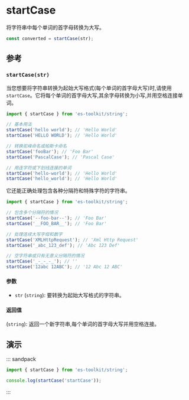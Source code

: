 # startCase

将字符串中每个单词的首字母转换为大写。

```typescript
const converted = startCase(str);
```

## 参考

### `startCase(str)`

当您想要将字符串转换为起始大写格式(每个单词的首字母大写)时,请使用 `startCase`。它将每个单词的首字母大写,其余字母转换为小写,并用空格连接单词。

```typescript
import { startCase } from 'es-toolkit/string';

// 基本用法
startCase('hello world'); // 'Hello World'
startCase('HELLO WORLD'); // 'Hello World'

// 转换驼峰命名或帕斯卡命名
startCase('fooBar'); // 'Foo Bar'
startCase('PascalCase'); // 'Pascal Case'

// 用连字符或下划线连接的单词
startCase('hello-world'); // 'Hello World'
startCase('hello_world'); // 'Hello World'
```

它还能正确处理包含各种分隔符和特殊字符的字符串。

```typescript
import { startCase } from 'es-toolkit/string';

// 包含多个分隔符的情况
startCase('--foo-bar--'); // 'Foo Bar'
startCase('__FOO_BAR__'); // 'Foo Bar'

// 处理连续大写字母和数字
startCase('XMLHttpRequest'); // 'Xml Http Request'
startCase('_abc_123_def'); // 'Abc 123 Def'

// 空字符串或只有无意义分隔符的情况
startCase('_-_-_-_'); // ''
startCase('12abc 12ABC'); // '12 Abc 12 ABC'
```

#### 参数

- `str` (`string`): 要转换为起始大写格式的字符串。

#### 返回值

(`string`): 返回一个新字符串,每个单词的首字母大写并用空格连接。

## 演示

::: sandpack

```ts index.ts
import { startCase } from 'es-toolkit/string';

console.log(startCase('startCase'));
```

:::
